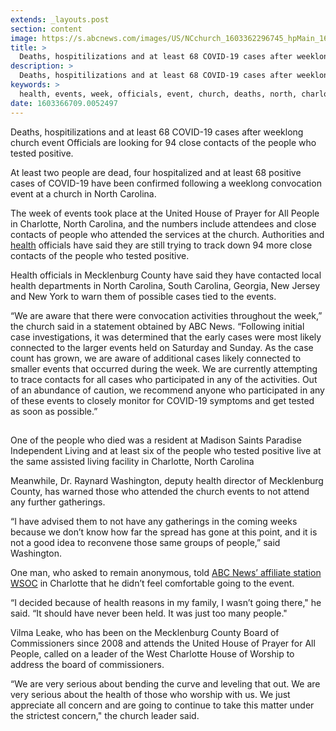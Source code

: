 ```yaml
--- 
extends: _layouts.post 
section: content 
image: https://s.abcnews.com/images/US/NCchurch_1603362296745_hpMain_16x9_992.jpg 
title: > 
  Deaths, hospitilizations and at least 68 COVID-19 cases after weeklong church event 
description: > 
  Deaths, hospitilizations and at least 68 COVID-19 cases after weeklong church event Officials are looking for 94 close contacts of the people who tested positive.At least two people are dead, four hospitalized and at least 68 positive cases of COVID-19 have been confirmed following a weeklong convocation event at a church in North Carolina.Authorities and health officials have said they are still trying to track down 94 more close contacts of the people who tested positive.“We are aware that there were convocation activities throughout the week,” the church said in a statement obtained by ABC News.As the case count has grown, we are aware of additional cases likely connected to smaller events that occurred during the week. 
keywords: > 
  health, events, week, officials, event, church, deaths, north, charlotte, tested, weeklong, contacts, 68, hospitilizations, cases, covid19 
date: 1603366709.0052497 
--- 
```

<div><p>Deaths, hospitilizations and at least 68 COVID-19 cases after weeklong church event Officials are looking for 94 close contacts of the people who tested positive.</p><p>At least two people are dead, four hospitalized and at least 68 positive cases of COVID-19 have been confirmed following a weeklong convocation event at a church in North Carolina.</p><p id="_ap_link_health_Obamacare_">The week of events took place at the United House of Prayer for All People in Charlotte, North Carolina, and the numbers include attendees and close contacts of people who attended the services at the church. Authorities and <a href="https://abcnews.go.com/alerts/obamacare" id="_ap_link_health_Obamacare_" target="_blank">health</a> officials have said they are still trying to track down 94 more close contacts of the people who tested positive.</p><p class="Ad incontentTeads incontentTeads--story ad-slot"></p><p>Health officials in Mecklenburg County have said they have contacted local health departments in North Carolina, South Carolina, Georgia, New Jersey and New York to warn them of possible cases tied to the events.</p><p>&#8220;We are aware that there were convocation activities throughout the week,&#8221; the church said in a statement obtained by ABC News. &#8220;Following initial case investigations, it was determined that the early cases were most likely connected to the larger events held on Saturday and Sunday. As the case count has grown, we are aware of additional cases likely connected to smaller events that occurred during the week. We are currently attempting to trace contacts for all cases who participated in any of the activities. Out of an abundance of caution, we recommend anyone who participated in any of these events to closely monitor for COVID-19 symptoms and get tested as soon as possible.&#8221;</p><p class="ScrollSpy_container"><p></p></p><p class="RatioFrame aspect-ratio--auto"></p><img class="" alt="PHOTO: At least two people are dead, four hospitalized and 68 confirmed cases of COVID-19 have been confirmed following a week-long convocation event at the United House of Prayer for All People in Charlotte, North Carolina." src="data:image/gif;base64,R0lGODlhAQABAIAAAAAAAP///yH5BAEAAAAALAAAAAABAAEAAAIBRAA7"><p class="Caption__Wrapper"></p><p>One of the people who died was a resident at Madison Saints Paradise Independent Living and at least six of the people who tested positive live at the same assisted living facility in Charlotte, North Carolina</p><p>Meanwhile, Dr. Raynard Washington, deputy health director of Mecklenburg County, has warned those who attended the church events to not attend any further gatherings.</p><p class="Ad incontentTeads2 incontentTeads2--story ad-slot"></p><p>&#8220;I have advised them to not have any gatherings in the coming weeks because we don&#8217;t know how far the spread has gone at this point, and it is not a good idea to reconvene those same groups of people,&#8221; said Washington.</p><p>One man, who asked to remain anonymous, told <a href="https://www.wsoctv.com/news/local/nine-covid-19-cases-possibly-connected-charlotte-church-event-health-officials-say/XFQ6RVXJBZGE3HCZ3OEB223UDY/" target="_blank">ABC News&#8217; affiliate station WSOC</a> in Charlotte that he didn&#8217;t feel comfortable going to the event.</p><p>&#8220;I decided because of health reasons in my family, I wasn&#8217;t going there," he said. &#8220;It should have never been held. It was just too many people."</p><p>Vilma Leake, who has been on the Mecklenburg County Board of Commissioners since 2008 and attends the United House of Prayer for All People, called on a leader of the West Charlotte House of Worship to address the board of commissioners.</p><p>&#8220;We are very serious about bending the curve and leveling that out. We are very serious about the health of those who worship with us. We just appreciate all concern and are going to continue to take this matter under the strictest concern," the church leader said.</p></div>